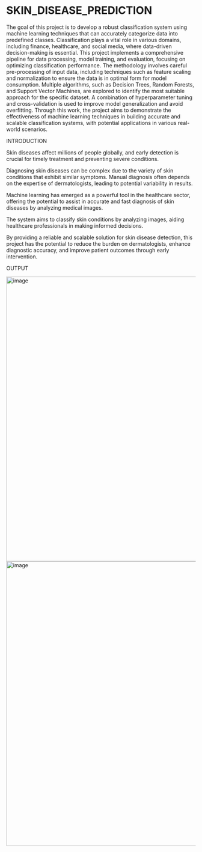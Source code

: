 # SKIN_DISEASE_PREDICTION

The goal of this project is to develop a robust classification system using machine learning techniques that can accurately categorize data into predefined classes. Classification plays a vital role in various domains, including finance, healthcare, and social media, where data-driven decision-making is essential. This project implements a comprehensive pipeline for data processing, model training, and evaluation, focusing on optimizing classification performance. 
The methodology involves careful pre-processing of input data, including techniques such as feature scaling and normalization to ensure the data is in optimal form for model consumption. Multiple algorithms, such as Decision Trees, Random Forests, and Support Vector Machines, are explored to identify the most suitable approach for the specific dataset. A combination of hyperparameter tuning and cross-validation is used to improve model generalization and avoid overfitting. Through this work, the project aims to demonstrate the effectiveness of machine learning techniques in building accurate and scalable classification systems, with potential applications in various real-world scenarios.

INTRODUCTION

Skin diseases affect millions of people globally, and early detection is crucial for timely treatment and preventing severe conditions.

Diagnosing skin diseases can be complex due to the variety of skin conditions that exhibit similar symptoms. Manual diagnosis often depends on the expertise of dermatologists, leading to potential variability in results.

Machine learning has emerged as a powerful tool in the healthcare sector, offering the potential to assist in accurate and fast diagnosis of skin diseases by analyzing medical images.

The system aims to classify skin conditions by analyzing images, aiding healthcare professionals in making informed decisions.

By providing a reliable and scalable solution for skin disease detection, this project has the potential to reduce the burden on dermatologists, enhance diagnostic accuracy, and improve patient outcomes through early intervention.

OUTPUT 


<img width="910" height="758" alt="image" src="https://github.com/user-attachments/assets/fcd26b34-571b-4d9e-8b6f-35002004844f" />

<img width="900" height="758" alt="image" src="https://github.com/user-attachments/assets/5ab1c857-5ab6-4da6-8f08-a00f24bb1793" />
